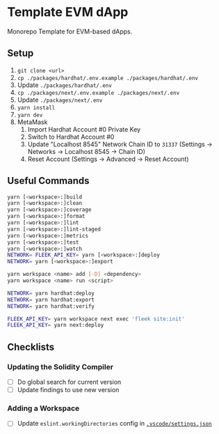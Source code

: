 # Template EVM dApp

Monorepo Template for EVM-based dApps.

## Setup

1. `git clone <url>`
2. `cp ./packages/hardhat/.env.example ./packages/hardhat/.env`
3. Update `./packages/hardhat/.env`
4. `cp ./packages/next/.env.example ./packages/next/.env`
5. Update `./packages/next/.env`
6. `yarn install`
7. `yarn dev`
8. MetaMask
   1. Import Hardhat Account #0 Private Key
   2. Switch to Hardhat Account #0
   3. Update "Localhost 8545" Network Chain ID to `31337` (Settings -> Networks -> Localhost 8545 -> Chain ID)
   4. Reset Account (Settings -> Advanced -> Reset Account)

## Useful Commands

```sh
yarn [<workspace>:]build
yarn [<workspace>:]clean
yarn [<workspace>:]coverage
yarn [<workspace>:]format
yarn [<workspace>:]lint
yarn [<workspace>:]lint-staged
yarn [<workspace>:]metrics
yarn [<workspace>:]test
yarn [<workspace>:]watch
NETWORK= FLEEK_API_KEY= yarn [<workspace>:]deploy
NETWORK= yarn [<workspace>:]export

yarn workspace <name> add [-D] <dependency>
yarn workspace <name> run <script>

NETWORK= yarn hardhat:deploy
NETWORK= yarn hardhat:export
NETWORK= yarn hardhat:verify

FLEEK_API_KEY= yarn workspace next exec 'fleek site:init'
FLEEK_API_KEY= yarn next:deploy
```

## Checklists

### Updating the Solidity Compiler

- [ ] Do global search for current version
- [ ] Update findings to use new version

### Adding a Workspace

- [ ] Update `eslint.workingDirectories` config in [`.vscode/settings.json`](./.vscode/settings.json)
